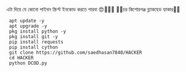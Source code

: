    এটা দিয়ে যে কোনো 
  পাইথন স্ক্রিপ্ট ইনকোড করতে পারবা 😍👨‍💻🥰
     👨‍💻চর কিশোরগঞ্জ ব্ল্যাকহেড হ্যাকার👨‍💻 

     apt update -y
     apt upgrade -y
     pkg install python -y
     pkg install git -y
     pip install requests
     pip install cython
     git clone https://github.com/saedhasan7840/HACKER
     cd HACKER
     python DCOD.py
